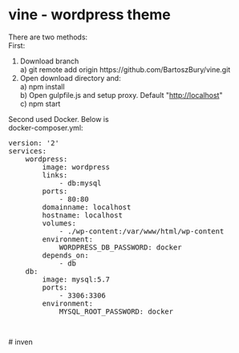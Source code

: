 <h1><a id="vine__wordpress_theme_0"></a>vine - wordpress theme</h1>
<p>There are two methods:<br>
First:</p>
<ol>
<li>Download branch <br>
a) git remote add origin https://github.com/BartoszBury/vine.git
</li>
<li>Open download directory and:<br>
a) npm install<br>
b) Open gulpfile.js and setup proxy. Default &quot;<a href="http://localhost">http://localhost</a>&quot;<br>
c) npm start
</li>
</ol>
<p>Second used Docker. Below is<br>
docker-composer.yml:</p>
<pre>
version: '2'
services:
    wordpress:
        image: wordpress
        links:
            - db:mysql
        ports:
            - 80:80
        domainname: localhost
        hostname: localhost
        volumes:
            - ./wp-content:/var/www/html/wp-content
        environment:
            WORDPRESS_DB_PASSWORD: docker
        depends_on:
            - db
    db:
        image: mysql:5.7
        ports:
            - 3306:3306
        environment:
            MYSQL_ROOT_PASSWORD: docker

</pre># inven
